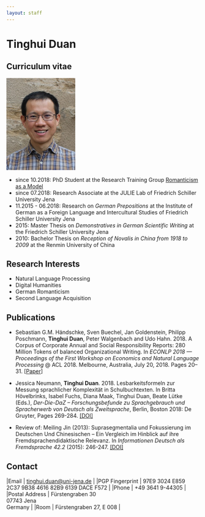 ```yaml
---
layout: staff
---
```


# Tinghui Duan

## Curriculum vitae

<div class="portrait">
  <img src="duan.jpg" height="240" width="180">
</div>

* since 10.2018: PhD Student at the Research Training Group [Romanticism as a Model](http://modellromantik.uni-jena.de/english/)
* since 07.2018: Research Associate at the JULIE Lab of Friedrich Schiller University Jena
* 11.2015 - 06.2018: Research on _German Prepositions_ at the Institute of German as a Foreign Language and Intercultural Studies of Friedrich Schiller University Jena
* 2015: Master Thesis on _Demonstratives in German Scientific Writing_ at the Friedrich Schiller University Jena
* 2010: Bachelor Thesis on _Reception of Novalis in China from 1918 to 2009_ at the Renmin University of China

## Research Interests
* Natural Language Processing
* Digital Humanities
* German Romanticism
* Second Language Acquisition

## Publications
* Sebastian G.M. Händschke, Sven Buechel, Jan Goldenstein, Philipp Poschmann, **Tinghui Duan**, Peter Walgenbach and Udo Hahn. 2018. A Corpus of Corporate Annual and Social Responsibility Reports: 280 Million Tokens of balanced Organizational Writing. In *ECONLP 2018 — Proceedings of the First Workshop on Economics and Natural Language Processing* @ ACL 2018. Melbourne, Australia, July 20, 2018. Pages 20–31. [[Paper](http://aclweb.org/anthology/W18-3103)]

* Jessica Neumann, **Tinghui Duan**. 2018. Lesbarkeitsformeln zur Messung sprachlicher Komplexität in Schulbuchtexten. In Britta Hövelbrinks, Isabel Fuchs, Diana Maak, Tinghui Duan, Beate Lütke (Eds.), *Der-Die-DaZ – Forschungsbefunde zu Sprachgebrauch und Spracherwerb von Deutsch als Zweitsprache*, Berlin, Boston 2018: De Gruyter, Pages 269-284. [[DOI]](https://doi.org/10.1515/9783110582819-279)

* Review of: Meiling Jin (2013): Suprasegmentalia und Fokussierung im Deutschen Und Chinesischen – Ein Vergleich im Hinblick auf ihre Fremdsprachendidaktische Relevanz. In *Informationen Deutsch als Fremdsprache 42.2* (2015): 246-247. [[DOI]](https://doi.org/10.1515/infodaf-2015-2-336)

## Contact

|Email | [tinghui.duan@uni-jena.de](mailto:tinghui.duan@uni-jena.de) |
|PGP Fingerprint | 97E9 3024 E859 2C37 9B38 4616 82B9 6139 DACE F572 |
|Phone | +49 3641 9-44305 |
|Postal Address | Fürstengraben 30<br/> 07743 Jena<br/> Germany |
|Room | Fürstengraben 27, E 008 |
